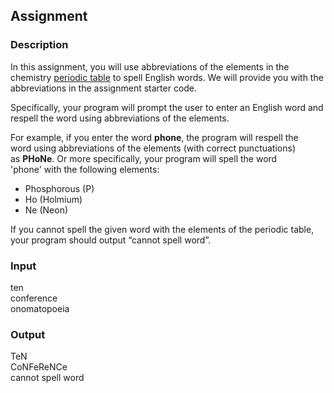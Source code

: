 ## Assignment

### Description

In this assignment, you will use abbreviations of the elements in the chemistry [periodic table](https://en.wikipedia.org/wiki/Periodic_table) to spell English words. We will provide you with the abbreviations in the assignment starter code.

Specifically, your program will prompt the user to enter an English word and respell the word using abbreviations of the elements.

For example, if you enter the word <b>phone</b>, the program will respell the word using abbreviations of the elements (with correct punctuations) as <b>PHoNe</b>. Or more specifically, your program will spell the word 'phone' with the following elements:

<ul>
<li>Phosphorous (P)</li>
<li>Ho (Holmium)</li>
<li>Ne (Neon)</li>
</ul>

If you cannot spell the given word with the elements of the periodic table, your program should output “cannot spell word”.

### Input

ten<br>
conference<br>
onomatopoeia

### Output

TeN<br>
CoNFeReNCe<br>
cannot spell word
